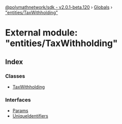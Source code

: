 [@polymathnetwork/sdk - v2.0.1-beta.120](../README.md) › [Globals](../globals.md) › ["entities/TaxWithholding"](_entities_taxwithholding_.md)

# External module: "entities/TaxWithholding"

## Index

### Classes

- [TaxWithholding](../classes/_entities_taxwithholding_.taxwithholding.md)

### Interfaces

- [Params](../interfaces/_entities_taxwithholding_.params.md)
- [UniqueIdentifiers](../interfaces/_entities_taxwithholding_.uniqueidentifiers.md)
